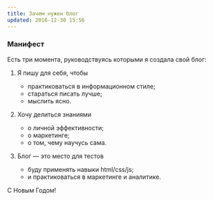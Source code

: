 ```yaml
---
title: Зачем нужен блог
updated: 2016-12-30 15:56
---
```


### Манифест

Есть три момента, руководствуясь которыми я создала свой блог:

1. Я пишу для себя, чтобы
   - практиковаться в информационном стиле;  
   - стараться писать лучше;  
   - мыслить ясно.
   
2. Хочу делиться знаниями
   - о личной эффективности;  
   - о маркетинге;   
   - о том, чему научусь сама.
   
3. Блог — это место для тестов
   - буду применять навыки html/css/js;  
   - и практиковаться в маркетинге и аналитике.  


С Новым Годом!  
